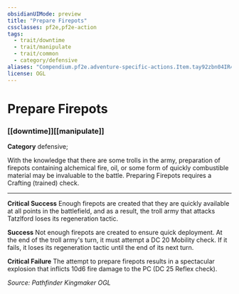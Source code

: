 ```yaml
---
obsidianUIMode: preview
title: "Prepare Firepots"
cssclasses: pf2e,pf2e-action
tags:
  - trait/downtime
  - trait/manipulate
  - trait/common
  - category/defensive
aliases: "Compendium.pf2e.adventure-specific-actions.Item.tay92zbn04IR40qv"
license: OGL
---
```

# Prepare Firepots

### [[downtime]][[manipulate]]

**Category** defensive; 




With the knowledge that there are some trolls in the army, preparation of firepots containing alchemical fire, oil, or some form of quickly combustible material may be invaluable to the battle. Preparing Firepots requires a Crafting (trained) check.

* * *

**Critical Success** Enough firepots are created that they are quickly available at all points in the battlefield, and as a result, the troll army that attacks Tatzlford loses its regeneration tactic.

**Success** Not enough firepots are created to ensure quick deployment. At the end of the troll army's turn, it must attempt a DC 20 Mobility check. If it fails, it loses its regeneration tactic until the end of its next turn.

**Critical Failure** The attempt to prepare firepots results in a spectacular explosion that inflicts 10d6 fire damage to the PC (DC 25 Reflex check).

*Source: Pathfinder Kingmaker*
*OGL*